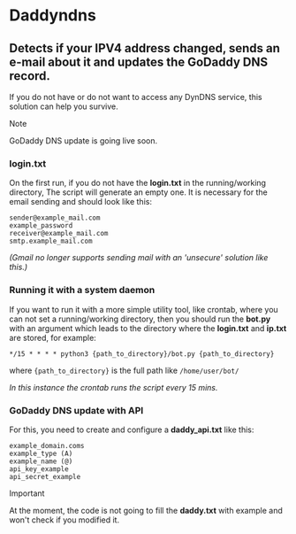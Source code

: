 # Daddyndns
## Detects if your IPV4 address changed, sends an e-mail about it and updates the GoDaddy DNS record.

If you do not have or do not want to access any DynDNS service, this solution can help you survive.

> [!NOTE]
> GoDaddy DNS update is going live soon.

### login.txt
On the first run, if you do not have the **login.txt** in the running/working directory, The script will generate an empty one. It is necessary for the email sending and should look like this:

```
sender@example_mail.com
example_password
receiver@example_mail.com
smtp.example_mail.com
```

_(Gmail no longer supports sending mail with an 'unsecure' solution like this.)_

### Running it with a system daemon
If you want to run it with a more simple utility tool, like crontab, where you can not set a running/working directory, then you should run the **bot.py** with an argument which leads to the directory where the **login.txt** and **ip.txt** are stored, for example:

```
*/15 * * * * python3 {path_to_directory}/bot.py {path_to_directory}
```

where `{path_to_directory}` is the full path like `/home/user/bot/`

_In this instance the crontab runs the script every 15 mins._

### GoDaddy DNS update with API
For this, you need to create and configure a **daddy_api.txt** like this:

```
example_domain.coms
example_type (A)
example_name (@)
api_key_example
api_secret_example
```

> [!IMPORTANT]
> At the moment, the code is not going to fill the **daddy.txt** with example and won't check if you modified it.